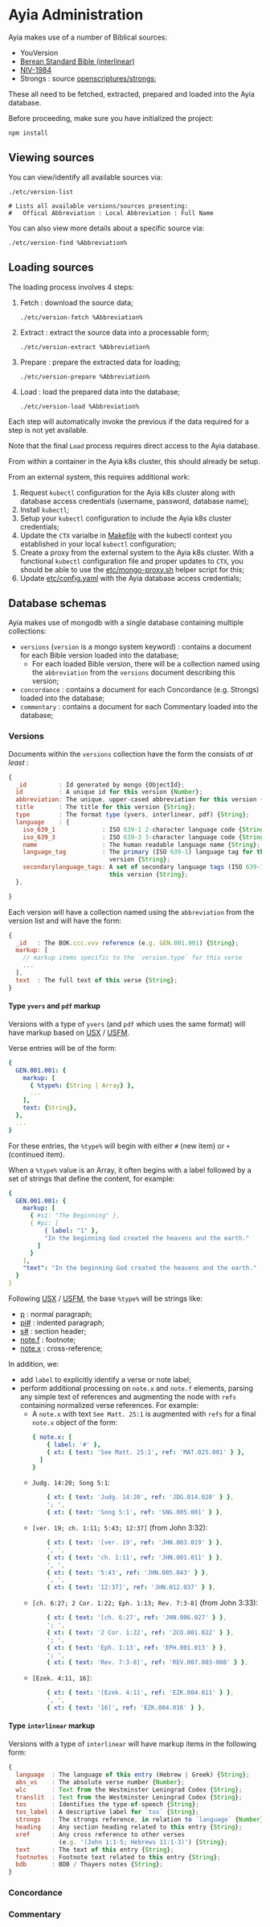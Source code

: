 # Ayia Administration

Ayia makes use of a number of Biblical sources:
- YouVersion
- [Berean Standard Bible (interlinear)](versions/interlinear/bsb)
- [NIV-1984](versions/pdf/niv84)
- Strongs : source [openscriptures/strongs](https://github.com/openscriptures/strongs);

These all need to be fetched, extracted, prepared and loaded into the Ayia
database.


Before proceeding, make sure you have initialized the project:
```
npm install
```


## Viewing sources

You can view/identify all available sources via:
```
./etc/version-list

# Lists all available versions/sources presenting:
#   Offical Abbreviation : Local Abbreviation : Full Name
```

You can also view more details about a specific source via:
```
./etc/version-find %Abbreviation%

```

## Loading sources

The loading process involves 4 steps:
1.  Fetch   : download the source data;
    ```
    ./etc/version-fetch %Abbreviation%
    ```
2.  Extract : extract the source data into a processable form;
    ```
    ./etc/version-extract %Abbreviation%
    ```
3.  Prepare : prepare the extracted data for loading;
    ```
    ./etc/version-prepare %Abbreviation%
    ```
4.  Load    : load the prepared data into the database;
    ```
    ./etc/version-load %Abbreviation%
    ```

Each step will automatically invoke the previous if the data required for a
step is not yet available.

Note that the final `Load` process requires direct access to the Ayia database.

From within a container in the Ayia k8s cluster, this should already be setup.

From an external system, this requires additional work:
1.  Request `kubectl` configuration for the Ayia k8s cluster along with
    database access credentials (username, password, database name);
2.  Install `kubectl`;
3.  Setup your `kubectl` configuration to include the Ayia k8s cluster
    credentials;
4.  Update the `CTX` varialbe in [Makefile](Makefile) with the kubectl context
    you established in your local `kubectl` configuration;
5.  Create a proxy from the external system to the Ayia k8s cluster. With a
    functional `kubectl` configuration file and proper updates to `CTX`, you
    should be able to use the [etc/mongo-proxy.sh](etc/mongo-proxy.sh) helper
    script for this;
6.  Update [etc/config.yaml](etc/config.yaml) with the Ayia database access
    credentials;

## Database schemas

Ayia makes use of mongodb with a single database containing multiple
collections:
- `versions` (`version` is a mongo system keyword) : contains a document for
  each Bible version loaded into the database;
  - For each loaded Bible version, there will be a collection named using the
    `abbreviation` from the `versions` document describing this version;
- `concordance` : contains a document for each Concordance (e.g. Strongs)
  loaded into the database;
- `commentary` : contains a document for each Commentary loaded into the
  database;

### Versions

Documents within the `versions` collection have the form the consists of
*at least* :
```javascript
{
  _id         : Id generated by mongo {ObjectId};
  id          : A unique id for this version {Number};
  abbreviation: The unique, upper-cased abbreviation for this version {String};
  title       : The title for this version {String};
  type        : The format type (yvers, interlinear, pdf) {String};
  language    : {
    iso_639_1             : ISO 639-1 2-character language code {String};
    iso_639_3             : ISO 639-3 3-character language code {String};
    name                  : The human readable language name {String};
    language_tag          : The primary (ISO 639-1) language tag for this
                            version {String};
    secondarylanguage_tags: A set of secondary language tags (ISO 639-1) for
                            this version {String};
  },

}
```

Each version will have a collection named using the `abbreviation` from the
version list and will have the form:
```javascript
{
  _id   : The BOK.ccc.vvv reference (e.g. GEN.001.001) {String};
  markup: [
    // markup items specific to the `version.type` for this verse
    ...
  ],
  text  : The full text of this verse {String};
}
```

#### Type `yvers` and `pdf` markup
Versions with a type of `yvers` (and `pdf` which uses the same format) will
have markup based on [USX](https://ubsicap.github.io/usx/index.html) /
[USFM](https://ubsicap.github.io/usfm/).

Verse entries will be of the form:
```yaml
{
  GEN.001.001: {
    markup: [
      { %type%: {String | Array} },
      ...
    ],
    text: {String},
  },
  ...
}
```

For these entries, the `%type%` will begin with either `#` (new item) or `+`
(continued item).

When a `%type%` value is an Array, it often begins with a label followed by a
set of strings that define the content, for example:
```yaml
{
  GEN.001.001: {
    markup: [
      { #s1: "The Beginning" },
      { #pi: [
          { label: "1" },
          "In the beginning God created the heavens and the earth."
        ]
      }
    ],
    "text": "In the beginning God created the heavens and the earth."
  }
}
```

Following [USX](https://ubsicap.github.io/usx/index.html) /
[USFM](https://ubsicap.github.io/usfm/), the base `%type%` will be strings
like:
- [p](https://ubsicap.github.io/usx/parastyles.html#p) : normal paragraph;
- [pi#](https://ubsicap.github.io/usx/parastyles.html#pi) : indented
  paragraph;
- [s#](https://ubsicap.github.io/usx/parastyles.html#s) : section header;
- [note.f](https://ubsicap.github.io/usx/notes.html#footnote-note) :
  footnote;
- [note.x](https://ubsicap.github.io/usx/notes.html#cross-reference-note) :
  cross-reference;

In addition, we:
- add `label` to explicitly identify a verse or note label;
- perform additional processing on `note.x` and `note.f` elements, parsing any
  simple text of references and augmenting the node with `refs` containing
  normalized verse references. For example:
  - A `note.x` with text `See Matt. 25:1` is augmented with `refs` for a final
    `note.x` object of the form:
    ```yaml
    { note.x: [
        { label: '#' },
        { xt: { text: 'See Matt. 25:1', ref: 'MAT.025.001' } },
      ]
    }
    ```
  - `Judg. 14:20; Song 5:1`:
    ```yaml
        { xt: { text: 'Judg. 14:20', ref: 'JDG.014.020' } },
        '; ',
        { xt: { text: 'Song 5:1', ref: 'SNG.005.001' } },
    ```
  - `[ver. 19; ch. 1:11; 5:43; 12:37]` (from John 3:32):
    ```yaml
        { xt: { text: '[ver. 19', ref: 'JHN.003.019' } },
        ', ',
        { xt: { text: 'ch. 1:11', ref: 'JHN.001.011' } },
        ', ',
        { xt: { text: '5:43', ref: 'JHN.005.043' } },
        ', ',
        { xt: { text: '12:37]', ref: 'JHN.012.037' } },
    ```
  - `[ch. 6:27; 2 Cor. 1:22; Eph. 1:13; Rev. 7:3-8]` (from John 3:33):
    ```yaml
        { xt: { text: '[ch. 6:27', ref: 'JHN.006.027' } },
        '; ',
        { xt: { text: '2 Cor. 1:22', ref: '2CO.001.022' } },
        '; ',
        { xt: { text: 'Eph. 1:13', ref: 'EPH.001.013' } },
        '; ',
        { xt: { text: 'Rev. 7:3-8]', ref: 'REV.007.003-008' } },
    ```
  - `[Ezek. 4:11, 16]`:
    ```yaml
        { xt: { text: '[Ezek. 4:11', ref: 'EZK.004.011' } },
        ', ',
        { xt: { text: '16]', ref: 'EZK.004.016' } },
    ```


#### Type `interlinear` markup
Versions with a type of `interlinear` will have markup items in the following
form:
```javascript
{
  language  : The language of this entry (Hebrew | Greek) {String};
  abs_vs    : The absolute verse number {Number};
  wlc       : Text from the Westminster Leningrad Codex {String};
  translit  : Text from the Westminster Leningrad Codex {String};
  tos       : Identifies the type-of-speech {String};
  tos_label : A descriptive label for `tos` {String};
  strongs   : The strongs reference, in relation to `language` {Number};
  heading   : Any section heading related to this entry {String};
  xref      : Any cross reference to other verses
              (e.g. '(John 1:1-5; Hebrews 11:1-3)') {String};
  text      : The text of this entry {String};
  footnotes : Footnote text related to this entry {String};
  bdb       : BDB / Thayers notes {String};
}
```

### Concordance
### Commentary
